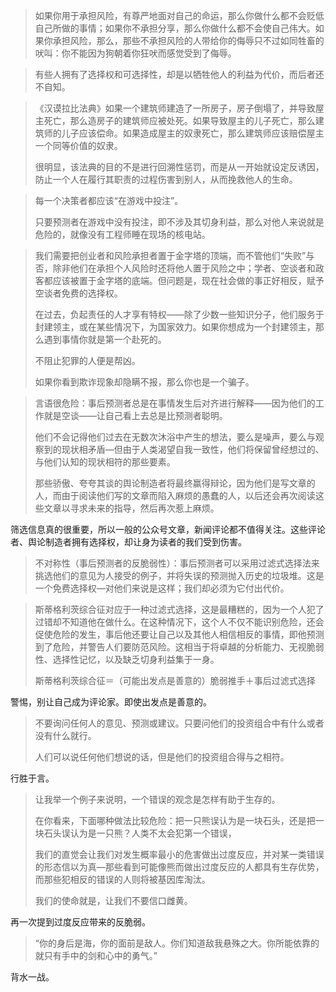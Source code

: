 > 如果你用于承担风险，有尊严地面对自己的命运，那么你做什么都不会贬低自己所做的事情；如果你不承担分享，那么你做什么都不会使自己伟大。如果你承担风险，那么，那些不承担风险的人带给你的侮辱只不过如同牲畜的吠叫：你不能因为狗朝着你狂吠而感觉受到了侮辱。

> 有些人拥有了选择权和可选择性，却是以牺牲他人的利益为代价，而后者还不自知。

> 《汉谟拉比法典》如果一个建筑师建造了一所房子，房子倒塌了，并导致屋主死亡，那么造房子的建筑师应被处死。如果导致屋主的儿子死亡，那么建筑师的儿子应该偿命。如果造成屋主的奴隶死亡，那么建筑师应该赔偿屋主一个同等价值的奴隶。
>
> 很明显，该法典的目的不是进行回溯性惩罚，而是从一开始就设定反诱因，防止一个人在履行其职责的过程伤害到别人，从而挽救他人的生命。

> 每一个决策者都应该“在游戏中投注”。
>
> 只要预测者在游戏中没有投注，即不涉及其切身利益，那么对他人来说就是危险的，就像没有工程师睡在现场的核电站。

> 我们需要把创业者和风险承担者置于金字塔的顶端，而不管他们“失败”与否，除非他们在承担个人风险时还将他人置于风险之中；学者、空谈者和政客都应该被置于金字塔的底端。但问题是，现在社会做的事正好相反，赋予空谈者免费的选择权。
>
> 在过去，负起责任的人才享有特权——除了少数一些知识分子，他们服务于封建领主，或在某些情况下，为国家效力。如果你想成为一个封建领主，那么遇到事情你就是第一个赴死的。
>
> 不阻止犯罪的人便是帮凶。
>
> 如果你看到欺诈现象却隐瞒不报，那么你也是一个骗子。



> 言语很危险：事后预测者总是在事情发生后对齐进行解释——因为他们的工作就是空谈——让自己看上去总是比预测者聪明。
>
> 他们不会记得他们过去在无数次沐浴中产生的想法，要么是噪声，要么与观察到的现状相矛盾—但由于人类渴望自我一致性，他们将保留曾经想过的、与他们认知的现状相符的那些要素。
>
> 那些骄傲、夸夸其谈的舆论制造者将最终赢得辩论，因为他们是写文章的人，而由于阅读他们写的文章而陷入麻烦的愚蠢的人，以后还会再次阅读这些文章以寻求未来的指导，然后再次惹上麻烦。

筛选信息真的很重要，所以一般的公众号文章，新闻评论都不值得关注。这些评论者、舆论制造者拥有选择权，却让身为读者的我们受到伤害。

> 不对称性（事后预测者的反脆弱性）：事后预测者可以采用过滤式选择法来挑选他们的意见为人接受的例子，并将失误的预测抛入历史的垃圾堆。这是一个免费选择权—对他们来说是这样；我们却必须为它付出代价。

> 斯蒂格利茨综合征对应于一种过滤式选择，这是最糟糕的，因为一个人犯了过错却不知道他在做什么。在这种情况下，这个人不仅不能识别危险，还会促使危险的发生，事后他还要让自己以及其他人相信相反的事情，即他预测到了危险，并警告人们要防范风险。这相当于将卓越的分析能力、无视脆弱性、选择性记忆，以及缺乏切身利益集于一身。
>
> 斯蒂格利茨综合征＝（可能出发点是善意的）脆弱推手＋事后过滤式选择

警惕，别让自己成为评论家。即使出发点是善意的。

> 不要询问任何人的意见、预测或建议。只要问他们的投资组合中有什么或者没有什么就行。
>
> 人们可以说任何他们想说的话，但是他们的投资组合得与之相符。

行胜于言。

>  让我举一个例子来说明，一个错误的观念是怎样有助于生存的。
>
> 在你看来，下面哪种做法比较危险：把一只熊误认为是一块石头，还是把一块石头误认为是一只熊？人类不太会犯第一个错误，
>
> 我们的直觉会让我们对发生概率最小的危害做出过度反应，并对某一类错误的形态信以为真—那些看到可能像熊而做出过度反应的人都具有生存优势，而那些犯相反的错误的人则将被基因库淘汰。
>
> 我们的使命就是，让我们不要信口雌黄。

再一次提到过度反应带来的反脆弱。

> “你的身后是海，你的面前是敌人。你们知道敌我悬殊之大。你所能依靠的就只有手中的剑和心中的勇气。”

背水一战。